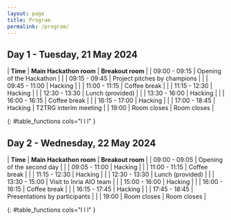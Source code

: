 ```yaml
---
layout: page
title: Program
permalink: /program/
---
```


## Day 1 - Tuesday, 21 May 2024

| **Time**      | **Main Hackathon room**         | **Breakout room**     |
| 09:00 - 09:15 | Opening of the Hackathon        |                       |
| 09:15 - 09:45 | Project pitches by champions    |                       |
| 09:45 - 11:00 | Hacking                         |                       |
| 11:00 - 11:15 | Coffee break                    |                       |
| 11:15 - 12:30 | Hacking                         |                       |
| 12:30 - 13:30 | Lunch (provided)                |                       |
| 13:30 - 16:00 | Hacking                         |                       |
| 16:00 - 16:15 | Coffee break                    |                       |
| 16:15 - 17:00 | Hacking                         |                       |
| 17:00 - 18:45 | Hacking                         | T2TRG interim meeting |
| 19:00         | Room closes                     | Room closes           |

{: #table_functions cols="l l l" }

## Day 2 - Wednesday, 22 May 2024

| **Time**      | **Main Hackathon room**         | **Breakout room** |
| 09:00 - 09:05 | Opening of the second day       |                   |
| 09:05 - 11:00 | Hacking                         |                   |
| 11:00 - 11:15 | Coffee break                    |                   |
| 11:15 - 12:30 | Hacking                         |                   |
| 12:30 - 13:30 | Lunch (provided)                |                   |
| 13:30 - 15:00 | Visit to Inria AIO team         |                   |
| 15:00 - 16:00 | Hacking                         |                   |
| 16:00 - 16:15 | Coffee break                    |                   |
| 16:15 - 17:45 | Hacking                         |                   |
| 17:45 - 18:45 | Presentations by participants   |                   |
| 19:00         | Room closes                     | Room closes       |

{: #table_functions cols="l l l" }
